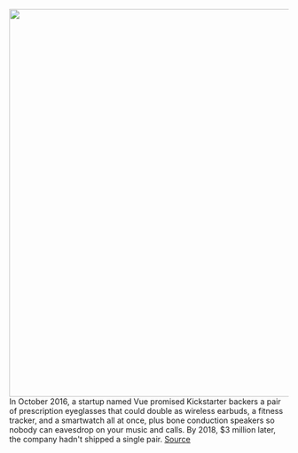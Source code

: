<img src='https://cdn.vox-cdn.com/thumbor/eFUC9z7_wSEw2ATmTKjxQYg_99U=/0x0:1727x1023/1200x800/filters:focal(688x654:964x930)/cdn.vox-cdn.com/uploads/chorus_image/image/67293567/vue_glasses_lite_smart_2020.0.jpg' width='700px' /><br/>
In October 2016, a startup named Vue promised Kickstarter backers a pair of prescription eyeglasses that could double as wireless earbuds, a fitness tracker, and a smartwatch all at once, plus bone conduction speakers so nobody can eavesdrop on your music and calls. By 2018, $3 million later, the company hadn't shipped a single pair.
<a href='https://www.theverge.com/2020/8/25/21401332/vue-smart-glasses-lite-price-shipping'> Source <a/>